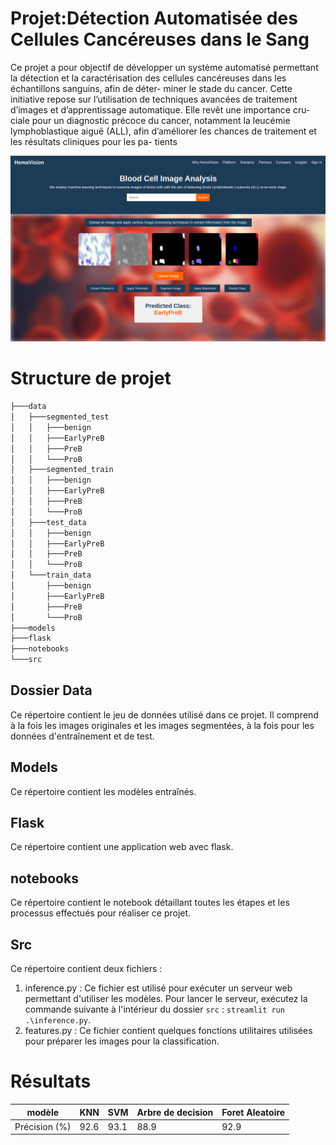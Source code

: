 # Projet:Détection Automatisée des Cellules Cancéreuses dans le Sang

Ce projet a pour objectif de développer un système automatisé permettant la détection
et la caractérisation des cellules cancéreuses dans les échantillons sanguins, afin de déter-
miner le stade du cancer. Cette initiative repose sur l’utilisation de techniques avancées
de traitement d’images et d’apprentissage automatique. Elle revêt une importance cru-
ciale pour un diagnostic précoce du cancer, notamment la leucémie lymphoblastique aiguë
(ALL), afin d’améliorer les chances de traitement et les résultats cliniques pour les pa-
tients

![Web App](web-app.png)

# Structure de projet
```bash
├───data
│   ├───segmented_test
│   │   ├───benign
│   │   ├───EarlyPreB
│   │   ├───PreB
│   │   └───ProB
│   ├───segmented_train
│   │   ├───benign
│   │   ├───EarlyPreB
│   │   ├───PreB
│   │   └───ProB
│   ├───test_data
│   │   ├───benign
│   │   ├───EarlyPreB
│   │   ├───PreB
│   │   └───ProB
│   └───train_data
│       ├───benign
│       ├───EarlyPreB
│       ├───PreB
│       └───ProB
├───models
├───flask
├───notebooks
└───src
```

## Dossier Data
Ce répertoire contient le jeu de données utilisé dans ce projet. Il comprend à la fois les images originales et les images segmentées, à la fois pour les données d'entraînement et de test.

## Models
Ce répertoire contient les modèles entraînés.

## Flask
Ce répertoire contient une application web avec flask.

## notebooks 
Ce répertoire contient le notebook détaillant toutes les étapes et les processus effectués pour réaliser ce projet.

## Src
Ce répertoire contient deux fichiers :
1. inference.py : Ce fichier est utilisé pour exécuter un serveur web permettant d'utiliser les modèles. Pour lancer le serveur, exécutez la commande suivante à l'intérieur du dossier `src` : `streamlit run .\inference.py`.
2. features.py : Ce fichier contient quelques fonctions utilitaires utilisées pour préparer les images pour la classification.

# Résultats
| modèle | KNN       | SVM       | Arbre de decision | Foret Aleatoire |
|-----------|-----------|-----------|-------------------|-----------------|
| Précision (%) |    92.6   |     93.1   |      88.9         |     92.9        |"# Blood-cell-detection" 

